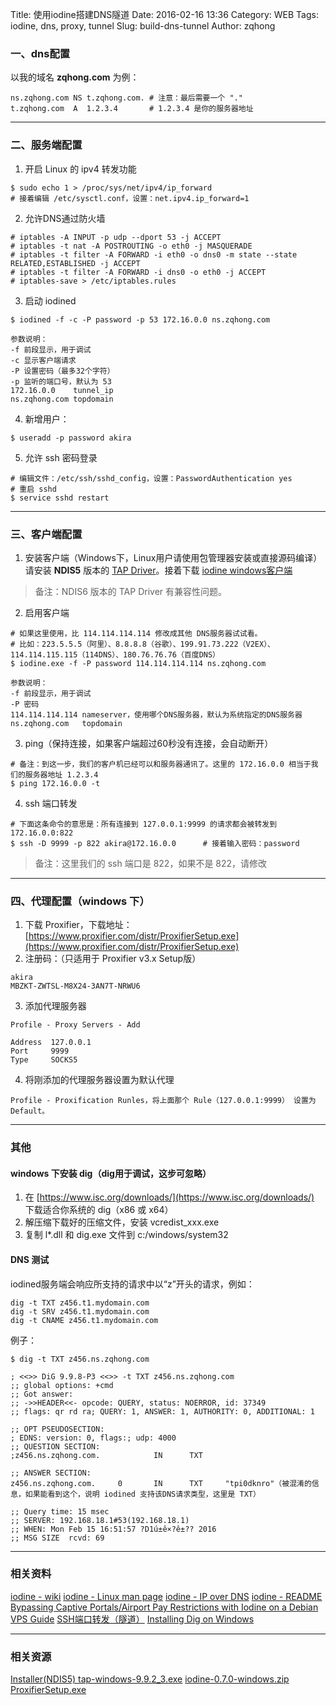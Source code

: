 Title: 使用iodine搭建DNS隧道
Date: 2016-02-16 13:36
Category: WEB
Tags: iodine, dns, proxy, tunnel
Slug: build-dns-tunnel
Author: zqhong

### 一、dns配置
以我的域名 **zqhong.com** 为例：
```
ns.zqhong.com NS t.zqhong.com. # 注意：最后需要一个 "."
t.zqhong.com  A  1.2.3.4       # 1.2.3.4 是你的服务器地址
```

---

### 二、服务端配置
1. 开启 Linux 的 ipv4 转发功能
```
$ sudo echo 1 > /proc/sys/net/ipv4/ip_forward
# 接着编辑 /etc/sysctl.conf，设置：net.ipv4.ip_forward=1
```
2. 允许DNS通过防火墙
```
# iptables -A INPUT -p udp --dport 53 -j ACCEPT
# iptables -t nat -A POSTROUTING -o eth0 -j MASQUERADE
# iptables -t filter -A FORWARD -i eth0 -o dns0 -m state --state RELATED,ESTABLISHED -j ACCEPT
# iptables -t filter -A FORWARD -i dns0 -o eth0 -j ACCEPT
# iptables-save > /etc/iptables.rules
```
3. 启动 iodined
```
$ iodined -f -c -P password -p 53 172.16.0.0 ns.zqhong.com

参数说明：
-f 前段显示，用于调试
-c 显示客户端请求
-P 设置密码（最多32个字符）
-p 监听的端口号，默认为 53
172.16.0.0    tunnel_ip
ns.zqhong.com topdomain
```
4. 新增用户：
```
$ useradd -p password akira
```
5. 允许 ssh 密码登录
```
# 编辑文件：/etc/ssh/sshd_config，设置：PasswordAuthentication yes
# 重启 sshd
$ service sshd restart
```

<!--more-->

---

### 三、客户端配置
1. 安装客户端（Windows下，Linux用户请使用包管理器安装或直接源码编译）
请安装 **NDIS5** 版本的 [TAP Driver](https://openvpn.net/index.php/open-source/downloads.html)。接着下载 [iodine windows客户端](http://code.kryo.se/iodine/iodine-0.7.0-windows.zip)
> 备注：NDIS6 版本的 TAP Driver 有兼容性问题。
2. 启用客户端
```
# 如果这里使用，比 114.114.114.114 修改成其他 DNS服务器试试看。
# 比如：223.5.5.5（阿里）、8.8.8.8（谷歌）、199.91.73.222（V2EX）、114.114.115.115（114DNS）、180.76.76.76（百度DNS）
$ iodine.exe -f -P password 114.114.114.114 ns.zqhong.com

参数说明：
-f 前段显示，用于调试
-P 密码
114.114.114.114 nameserver，使用哪个DNS服务器，默认为系统指定的DNS服务器
ns.zqhong.com   topdomain
```
3. ping（保持连接，如果客户端超过60秒没有连接，会自动断开）
```
# 备注：到这一步，我们的客户机已经可以和服务器通讯了。这里的 172.16.0.0 相当于我们的服务器地址 1.2.3.4
$ ping 172.16.0.0 -t
```
4. ssh 端口转发
```
# 下面这条命令的意思是：所有连接到 127.0.0.1:9999 的请求都会被转发到 172.16.0.0:822
$ ssh -D 9999 -p 822 akira@172.16.0.0      # 接着输入密码：password
```
> 备注：这里我们的 ssh 端口是 822，如果不是 822，请修改

---


### 四、代理配置（windows 下）
1. 下载 Proxifier，下载地址：[https://www.proxifier.com/distr/ProxifierSetup.exe](https://www.proxifier.com/distr/ProxifierSetup.exe)
2. 注册码：（只适用于 Proxifier v3.x Setup版）
```
akira
MBZKT-ZWTSL-M8X24-3AN7T-NRWU6
```
3. 添加代理服务器
```
Profile - Proxy Servers - Add

Address  127.0.0.1
Port     9999
Type     SOCKS5
```
4. 将刚添加的代理服务器设置为默认代理
```
Profile - Proxification Runles，将上面那个 Rule（127.0.0.1:9999） 设置为 Default。
```

----


### 其他
#### windows 下安装 dig（dig用于调试，这步可忽略）
1. 在 [https://www.isc.org/downloads/](https://www.isc.org/downloads/) 下载适合你系统的 dig（x86 或 x64）
2. 解压缩下载好的压缩文件，安装 vcredist_xxx.exe
3. 复制 l*.dll 和 dig.exe 文件到 c:/windows/system32


#### DNS 测试
iodined服务端会响应所支持的请求中以“z”开头的请求，例如：
```
dig -t TXT z456.t1.mydomain.com
dig -t SRV z456.t1.mydomain.com
dig -t CNAME z456.t1.mydomain.com
```

例子：
```
$ dig -t TXT z456.ns.zqhong.com

; <<>> DiG 9.9.8-P3 <<>> -t TXT z456.ns.zqhong.com
;; global options: +cmd
;; Got answer:
;; ->>HEADER<<- opcode: QUERY, status: NOERROR, id: 37349
;; flags: qr rd ra; QUERY: 1, ANSWER: 1, AUTHORITY: 0, ADDITIONAL: 1

;; OPT PSEUDOSECTION:
; EDNS: version: 0, flags:; udp: 4000
;; QUESTION SECTION:
;z456.ns.zqhong.com.            IN      TXT

;; ANSWER SECTION:
z456.ns.zqhong.com.     0       IN      TXT     "tpi0dknro"（被混淆的信息，如果能看到这个，说明 iodined 支持该DNS请求类型，这里是 TXT）

;; Query time: 15 msec
;; SERVER: 192.168.18.1#53(192.168.18.1)
;; WHEN: Mon Feb 15 16:51:57 ?D1ú±ê×?ê±?? 2016
;; MSG SIZE  rcvd: 69
```

---

### 相关资料
[iodine - wiki](http://dev.kryo.se/iodine/wiki)
[iodine - Linux man page](http://linux.die.net/man/8/iodine)
[iodine - IP over DNS](http://jeremy5189.logdown.com/posts/263029-iodine-ip-over-dns)
[iodine - README](http://code.kryo.se/iodine/README.html)
[Bypassing Captive Portals/Airport Pay Restrictions with Iodine on a Debian VPS Guide](http://www.putdispenserhere.com/bypassing-captive-portalsairport-pay-restrictions-with-iodine-on-a-debian-vps-guide/)
[SSH端口转发（隧道）](http://linux-wiki.cn/wiki/zh-hans/SSH%E7%AB%AF%E5%8F%A3%E8%BD%AC%E5%8F%91%EF%BC%88%E9%9A%A7%E9%81%93%EF%BC%89)
[Installing Dig on Windows](https://samsclass.info/40/proj/digwin.htm)

---

### 相关资源
[Installer(NDIS5) tap-windows-9.9.2_3.exe](https://swupdate.openvpn.org/community/releases/tap-windows-9.9.2_3.exe)
[iodine-0.7.0-windows.zip](http://code.kryo.se/iodine/iodine-0.7.0-windows.zip)
[ProxifierSetup.exe](https://www.proxifier.com/distr/ProxifierSetup.exe)
